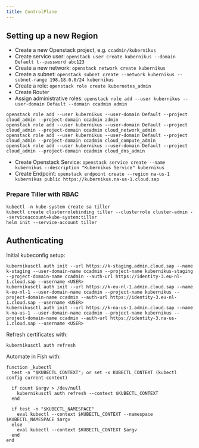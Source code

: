 ```yaml
---
title: ControlPlane 
---
```


## Setting up a new Region

  * Create a new Openstack project, e.g. `ccadmin/kubernikus`
  * Create service user: `openstack user create kubernikus --domain Default t--password abc123`
  * Create a new network: `openstack network create kubernikus`
  * Create a subnet: `openstack subnet create --network kubernikus --subnet-range 198.18.0.0/24 kubernikus`
  * Create a role: `openstack role create kubernetes_admin`
  * Create Router
  * Assign administrative roles: `openstack role add --user kubernikus --user-domain Default --domain ccadmin admin`

```
openstack role add --user kubernikus --user-domain Default --project cloud_admin --project-domain ccadmin admin
openstack role add --user kubernikus --user-domain Default --project cloud_admin --project-domain ccadmin cloud_network_admin
openstack role add --user kubernikus --user-domain Default --project cloud_admin --project-domain ccadmin cloud_compute_admin
openstack role add --user kubernikus --user-domain Default --project cloud_admin --project-domain ccadmin cloud_dns_admin
```

  * Create Openstack Service:  `openstack service create --name kubernikus --description "Kubernikus Service" kubernikus`
  * Create Endpoint: `openstack endpoint create --region na-us-1 kubernikus public https://kubernikus.na-us-1.cloud.sap`

### Prepare Tiller with RBAC
```
kubectl -n kube-system create sa tiller
kubectl create clusterrolebinding tiller --clusterrole cluster-admin --serviceaccount=kube-system:tiller
helm init --service-account tiller
```

## Authenticating

Initial kubeconfig setup:
```
kubernikusctl auth init --url https://k-staging.admin.cloud.sap --name k-staging --user-domain-name ccadmin --project-name kubernikus-staging --project-domain-name ccadmin --auth-url https://identity-3.eu-nl-1.cloud.sap --username <USER> 
kubernikusctl auth init --url https://k-eu-nl-1.admin.cloud.sap --name k-eu-nl-1 --user-domain-name ccadmin --project-name kubernikus --project-domain-name ccadmin --auth-url https://identity-3.eu-nl-1.cloud.sap --username <USER> 
kubernikusctl auth init --url https://k-na-us-1.admin.cloud.sap --name k-na-us-1 --user-domain-name ccadmin --project-name kubernikus --project-domain-name ccadmin --auth-url https://identity-3.na-us-1.cloud.sap --username <USER> 
```

Refresh certificates with:
```
kubernikusctl auth refresh
```

Automate in Fish with:
```
function _kubectl
  test -n "$KUBECTL_CONTEXT"; or set -x KUBECTL_CONTEXT (kubectl config current-context)

  if count $argv > /dev/null
    kubernikusctl auth refresh --context $KUBECTL_CONTEXT
  end

  if test -n "$KUBECTL_NAMESPACE"
    eval kubectl --context $KUBECTL_CONTEXT --namespace $KUBECTL_NAMESPACE $argv
  else
    eval kubectl --context $KUBECTL_CONTEXT $argv
  end
end
```
